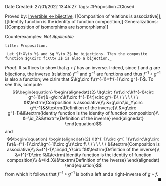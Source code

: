 <br />
<br />

Date Created: 27/01/2022 13:45:27
Tags: #Proposition #Closed 

Proved by: [Invertible $\Leftrightarrow$ bijective](Invertible%20iff%20bijective.md), [[Composition of relations is associative]], [[Identity function is the identity of function composition]]
Generalizations: [[Composition of isomorphims are isomorphisms]]

Counterexamples: _Not Applicable_

``` ad-Proposition
title: Proposition.

_Let $f:X\to Y$ and $g:Y\to Z$ be bijections. Then the composite function $g\circ f:X\to Z$ is also a bijection._

```

_Proof_. It suffices to show that $g\circ f$ has an inverse. Indeed, since $f$ and $g$ are bijections, the inverse (relations) $f^{-1}$ and $g^{-1}$ are functions and thus $f^{-1}\circ g^{-1}$ is also a function; we claim that $\l(g\circ f\r)^{-1}=f^{-1}\circ g^{-1}$. To see this, compute
$$\begin{equation}
    \begin{alignedat}{2}
        \l(g\circ f\r)\circ\l(f^{-1}\circ g^{-1}\r)&=g\circ\l(f\circ f^{-1}\r)\circ g^{-1}\ \ \ \ \ \ \ \ &&\textrm{Composition is associative}\\
        &=g\circ\id_Y\circ g^{-1}&&\textrm{Definition of the inverse}\\
        &=g\circ g^{-1}&&\textrm{Identity function is the identity of function composition}\\
        &=\id_Z&&\textrm{Definition of the inverse}
    \end{alignedat}
\end{equation}$$
and
$$\begin{equation}
    \begin{alignedat}{2}
        \l(f^{-1}\circ g^{-1}\r)\circ\l(g\circ f\r)&=f^{-1}\circ\l(g^{-1}\circ g\r)\circ f\ \ \ \ \ \ \ \ &&\textrm{Composition is associative}\\
        &=f^{-1}\circ\id_Y\circ f&&\textrm{Definition of the inverse}\\
        &=f^{-1}\circ f&&\textrm{Identity function is the identity of function composition}\\
        &=\id_X&&\textrm{Definition of the inverse}
    \end{alignedat}
\end{equation}$$
from which it follows that $f^{-1}\circ g^{-1}$ is both a left and a right-inverse of $g\circ f$.<span style="float:right;">$\blacksquare$</span>
